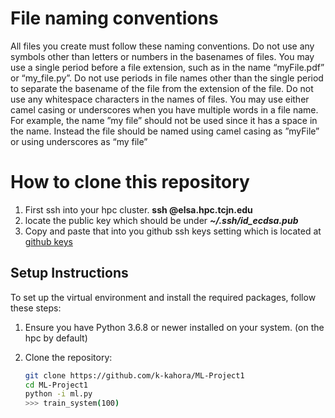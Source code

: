 # File naming conventions
All files you create must follow these naming conventions. Do not use any
symbols other than letters or numbers in the basenames of files. You may
use a single period before a file extension, such as in the name “myFile.pdf”
or “my_file.py”. Do not use periods in file names other than the single period
to separate the basename of the file from the extension of the file. Do not
use any whitespace characters in the names of files. You may use either
camel casing or underscores when you have multiple words in a file name.
For example, the name ”my file” should not be used since it has a space in
the name. Instead the file should be named using camel casing as ”myFile”
or using underscores as “my file”


# How to clone this repository
1. First ssh into your hpc cluster. __ssh <tcnj-username>@elsa.hpc.tcjn.edu__
2. locate the public key which should be under ___~/.ssh/id_ecdsa.pub___
3. Copy and paste that into you github ssh keys setting which is located at [github keys](https://github.com/settings/keys)


## Setup Instructions

To set up the virtual environment and install the required packages, follow these steps:

1. Ensure you have Python 3.6.8 or newer installed on your system. (on the hpc by default)

2. Clone the repository:
   ```bash
   git clone https://github.com/k-kahora/ML-Project1
   cd ML-Project1
   python -i ml.py
   >>> train_system(100)
   ```

